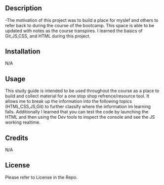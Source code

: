 # <UNC Prework Study Guide>

## Description

-The motivation of this project was to build a place for myslef and others to refer back to during the course of the bootcamp. This space is able to be updated with notes as the course transpires. I learned the basics of Git,JS,CSS, and HTML during this project. 



## Installation

N/A

## Usage

This study guide is intended to be used throughout the course as a place to build and collect material for a one stop shop refrence/resource tool. It allows me to break up the information into the following topics (HTML,CSS,JS,Git) to further classify where the information im learning falls. Additionally I learned that you can test the code by launching the HTML and then using the Dev tools to inspect the console and see the JS working realtime. 


## Credits

N/A


## License

Please refer to License in the Repo.

